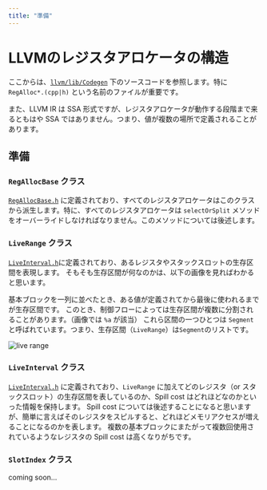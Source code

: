 ```yaml
---
title: "準備"
---
```


# LLVMのレジスタアロケータの構造

ここからは、[`llvm/lib/Codegen`](https://github.com/llvm/llvm-project/tree/main/llvm/lib/CodeGen) 下のソースコードを参照します。特に `RegAlloc*.(cpp|h)` という名前のファイルが重要です。

また、LLVM IR は SSA 形式ですが、レジスタアロケータが動作する段階まで来るともはや SSA ではありません。つまり、値が複数の場所で定義されることがあります。

## 準備

### `RegAllocBase` クラス

[`RegAllocBase.h`](https://github.com/llvm/llvm-project/blob/26c95ae38940b5b6ccfc65188ba9931eb51e468e/llvm/lib/CodeGen/RegAllocBase.h#L61) に定義されており、すべてのレジスタアロケータはこのクラスから派生します。特に、すべてのレジスタアロケータは `selectOrSplit` メソッドをオーバーライドしなければなりません。このメソッドについては後述します。

### `LiveRange` クラス

[`LiveInterval.h`](https://github.com/llvm/llvm-project/blob/112aafcaf425dca901690ca823d25607e5795263/llvm/include/llvm/CodeGen/LiveInterval.h#L157)に定義されており、あるレジスタやスタックスロットの生存区間を表現します。
そもそも生存区間が何なのかは、以下の画像を見ればわかると思います。

基本ブロックを一列に並べたとき、ある値が定義されてから最後に使われるまでが生存区間です。
このとき、制御フローによっては生存区間が複数に分割されることがあります。（画像では `%a` が該当）
これら区間の一つひとつは `Segment` と呼ばれています。つまり、生存区間（`LiveRange`）は`Segment`のリストです。

![live range](/images/liverange.png)

### `LiveInterval` クラス

[`LiveInterval.h`](https://github.com/llvm/llvm-project/blob/112aafcaf425dca901690ca823d25607e5795263/llvm/include/llvm/CodeGen/LiveInterval.h#L680) に定義されており、`LiveRange` に加えてどのレジスタ（or スタックスロット）の生存区間を表しているのか、Spill cost はどれほどなのかといった情報を保持します。
Spill cost については後述することになると思いますが、簡単に言えばそのレジスタをスピルすると、どれほどメモリアクセスが増えることになるのかを表します。
複数の基本ブロックにまたがって複数回使用されているようなレジスタの Spill cost は高くなりがちです。

### `SlotIndex` クラス

coming soon...
